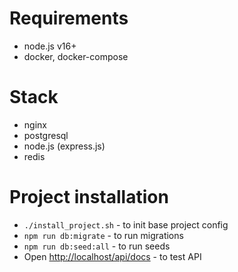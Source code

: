# Requirements
- node.js v16+
- docker, docker-compose

# Stack 
- nginx
- postgresql
- node.js (express.js)
- redis 

# Project installation
- `./install_project.sh` - to init base project config
- `npm run db:migrate` - to run migrations
- `npm run db:seed:all` - to run seeds
- Open [http://localhost/api/docs](http://localhost/api/docs) - to test API
